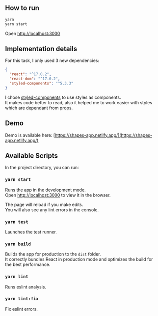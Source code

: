 ## How to run
```bash
yarn
yarn start
```
Open [http://localhost:3000](http://localhost:3000)

## Implementation details

For this task, I only used 3 new dependencies:
```json
{
  "react": "^17.0.2",
  "react-dom": "^17.0.2",
  "styled-components": "^5.3.3"
}
```

I chose [styled-components](https://styled-components.com/) to use styles as components.\
It makes code better to read, also it helped me to work easier with styles which are dependant from props.


## Demo

Demo is available here: [https://shapes-app.netlify.app/](https://shapes-app.netlify.app/)


## Available Scripts

In the project directory, you can run:

### `yarn start`

Runs the app in the development mode.\
Open [http://localhost:3000](http://localhost:3000) to view it in the browser.

The page will reload if you make edits.\
You will also see any lint errors in the console.

### `yarn test`

Launches the test runner.

### `yarn build`

Builds the app for production to the `dist` folder.\
It correctly bundles React in production mode and optimizes the build for the best performance.

### `yarn lint`

Runs eslint analysis.

### `yarn lint:fix`

Fix eslint errors. 

